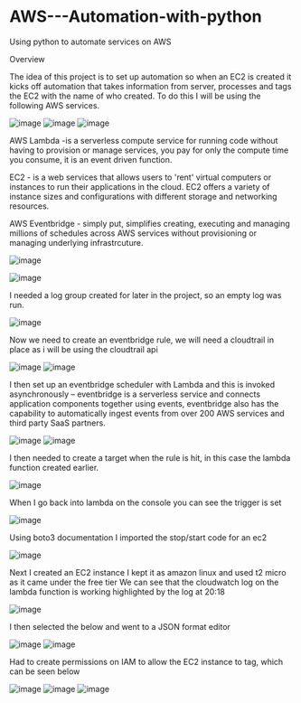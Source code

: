 # AWS---Automation-with-python
Using python to automate services on AWS

Overview

The idea of this project is to set up automation so when an EC2 is created it kicks off automation that takes information from server, processes and tags the EC2 with the name of who created. To do this I will be using the following AWS services.

![image](https://github.com/user-attachments/assets/78dbd0b4-e010-4848-b242-56d59223e4ee)
![image](https://github.com/user-attachments/assets/5228ddc4-a8a1-4639-9bab-83e51fdf5415)
![image](https://github.com/user-attachments/assets/8279c7dd-a48d-4878-b934-81f2b1c01151)


AWS Lambda -is a serverless compute service for running code without having to provision or manage services, you pay for only the compute time you consume, it is an event driven function.


EC2 - is a web services that allows users to 'rent' virtual computers or instances to run their applications in the cloud. EC2 offers a variety of instance sizes and configurations with different storage and networking resources.


AWS Eventbridge - simply put, simplifies creating, executing and managing millions of schedules across AWS services without provisioning or managing underlying infrastrcuture.







![image](https://github.com/user-attachments/assets/e3ae5487-c815-44b5-8e99-e53f5cae18c3)

![image](https://github.com/user-attachments/assets/9cb5da9d-b233-4866-b922-cb1a3fc49a55)


I needed a log group created for later in the project, so an empty log was run.
 

![image](https://github.com/user-attachments/assets/2de1497f-cee2-4ad8-aa42-ea839ab30b72)


Now we need to create an eventbridge rule, we will need a cloudtrail in place as i will be using the cloudtrail api 


![image](https://github.com/user-attachments/assets/bd262215-981c-4ca7-ba84-3f7c68107625)
![image](https://github.com/user-attachments/assets/ddf315a7-d846-4e1d-8d35-f9ae6da73ee9)


I then set up an eventbridge scheduler with Lambda and this is invoked asynchronously – eventbridge is a serverless service and connects application components together using events, eventbridge also has the capability to automatically ingest events from over 200 AWS services and third party SaaS partners.


![image](https://github.com/user-attachments/assets/d2574ddb-97ee-4716-bf8f-35e17c7aba52)
![image](https://github.com/user-attachments/assets/24954443-b8fe-41fc-ae47-45d934cd5f96)


I then needed to create a target when the rule is hit, in this case the lambda function created earlier.


![image](https://github.com/user-attachments/assets/940bdc24-e892-4ad5-9b37-9a717bbfee0d)


When I go back into lambda on the console you can see the trigger is set 


![image](https://github.com/user-attachments/assets/7cbaa558-ba36-4575-aaaa-4c0991f44a88)


Using boto3 documentation I imported the stop/start code for an ec2


![image](https://github.com/user-attachments/assets/10b8d0b2-a75a-4a71-b8bb-0eb29ee986e5)


Next I created an EC2 instance I kept it as amazon linux and used t2 micro as it came under the free tier
We can see that the cloudwatch log on the lambda function is working highlighted by the log at 20:18


![image](https://github.com/user-attachments/assets/f089749c-799c-43f7-9422-75c71a47184c)


I then selected the below and went to a JSON format editor


![image](https://github.com/user-attachments/assets/8a790494-3019-4d94-a023-681fb42e06dc)
![image](https://github.com/user-attachments/assets/ad2f16b2-8fe7-4917-ab67-ff764e4e0ecf)


Had to create permissions on IAM to allow the EC2 instance to tag, which can be seen below


![image](https://github.com/user-attachments/assets/ce98dbf3-a463-406d-8fe8-7ab1a04ab638)
![image](https://github.com/user-attachments/assets/cd3ec9ca-b4f8-4028-9f8f-ed8a6173e75a)
![image](https://github.com/user-attachments/assets/eb532b55-3937-4fce-bd64-ac933bf6f0a7)












